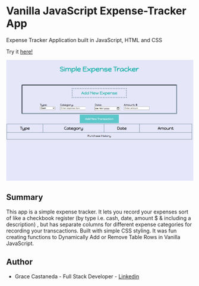 # Vanilla JavaScript Expense-Tracker App

Expense Tracker Application built in JavaScript, HTML and CSS

Try it [here!](https://gracii.github.io/expense-tracker/)

![alt text](https://github.com/Gracii/expense-tracker/blob/main/images/expense_tracker_app.png)

## Summary

This app is a simple expense tracker. It lets you record your expenses sort of like a checkbook register (by type i.e. cash, date, amount $ & including a description) , but has separate columns for different expense categories for recording your transcactions. Built with simple CSS styling. It was fun creating functions to Dynamically Add or Remove Table Rows in Vanilla JavaScript.

## Author

- Grace Castaneda - Full Stack Developer - [Linkedin](https://www.linkedin.com/in/castanedagrace/)
